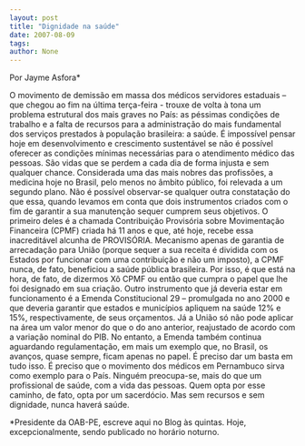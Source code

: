 ```yaml
---
layout: post
title: "Dignidade na saúde"
date: 2007-08-09
tags: 
author: None
---
```

Por Jayme Asfora* 

O movimento de demiss&atilde;o em massa dos m&eacute;dicos servidores estaduais &ndash; que chegou ao fim na &uacute;ltima ter&ccedil;a-feira - trouxe de volta &agrave; tona um problema estrutural dos mais graves no Pa&iacute;s: as p&eacute;ssimas condi&ccedil;&otilde;es de trabalho e a falta de recursos para a administra&ccedil;&atilde;o do mais fundamental dos servi&ccedil;os prestados &agrave; popula&ccedil;&atilde;o brasileira: a sa&uacute;de. 
&Eacute; imposs&iacute;vel pensar hoje em desenvolvimento e crescimento sustent&aacute;vel se n&atilde;o &eacute; poss&iacute;vel oferecer as condi&ccedil;&otilde;es m&iacute;nimas necess&aacute;rias para o atendimento m&eacute;dico das pessoas. S&atilde;o vidas que se perdem a cada dia de forma injusta e sem qualquer chance. 
Considerada uma das mais nobres das profiss&otilde;es, a medicina hoje no Brasil, pelo menos no &acirc;mbito p&uacute;blico, foi relevada a um segundo plano. N&atilde;o &eacute; poss&iacute;vel observar-se qualquer outra constata&ccedil;&atilde;o do que essa, quando levamos em conta que dois instrumentos criados com o fim de garantir a sua manuten&ccedil;&atilde;o sequer cumprem seus objetivos. 
O primeiro deles &eacute; a chamada Contribui&ccedil;&atilde;o Provis&oacute;ria sobre Movimenta&ccedil;&atilde;o Financeira (CPMF) criada h&aacute; 11 anos e que, at&eacute; hoje, recebe essa inacredit&aacute;vel alcunha de PROVIS&Oacute;RIA. 
Mecanismo apenas de garantia de arrecada&ccedil;&atilde;o para Uni&atilde;o (porque sequer a sua receita &eacute; dividida com os Estados por funcionar com uma contribui&ccedil;&atilde;o e n&atilde;o um imposto), a CPMF nunca, de fato, beneficiou a sa&uacute;de p&uacute;blica brasileira. Por isso, &eacute; que est&aacute; na hora, de fato, de dizermos X&ocirc; CPMF ou ent&atilde;o que cumpra o papel que lhe foi designado em sua cria&ccedil;&atilde;o. 
Outro instrumento que j&aacute; deveria estar em funcionamento &eacute; a Emenda Constitucional 29 &ndash; promulgada no ano 2000 e que deveria garantir que estados e munic&iacute;pios apliquem na sa&uacute;de 12% e 15%, respectivamente, de seus or&ccedil;amentos. 
J&aacute; a Uni&atilde;o s&oacute; n&atilde;o pode aplicar na &aacute;rea um valor menor do que o do ano anterior, reajustado de acordo com a varia&ccedil;&atilde;o nominal do PIB. No entanto, a Emenda tamb&eacute;m continua aguardando regulamenta&ccedil;&atilde;o, em mais um exemplo que, no Brasil, os avan&ccedil;os, quase sempre, ficam apenas no papel. 
&Eacute; preciso dar um basta em tudo isso. &Eacute; preciso que o movimento dos m&eacute;dicos em Pernambuco sirva como exemplo para o Pa&iacute;s. Ningu&eacute;m preocupa-se, mais do que um profissional de sa&uacute;de, com a vida das pessoas. Quem opta por esse caminho, de fato, opta por um sacerd&oacute;cio. Mas sem recursos e sem dignidade, nunca haver&aacute; sa&uacute;de. 

*Presidente da OAB-PE, escreve aqui no Blog &agrave;s quintas. Hoje, excepcionalmente, sendo publicado no hor&aacute;rio noturno.  
